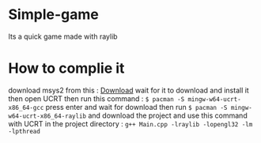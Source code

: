# Simple-game
Its a quick game made with raylib

# How to complie it
download msys2 from this : [Download](https://www.msys2.org/)
wait for it to download and install it
then open UCRT
then run this command : `$ pacman -S mingw-w64-ucrt-x86_64-gcc`
press enter and wait for download
then run `$ pacman -S mingw-w64-ucrt-x86_64-raylib`
and download the project and use this command with UCRT in the project directory : `g++ Main.cpp -lraylib -lopengl32 -lm -lpthread`
